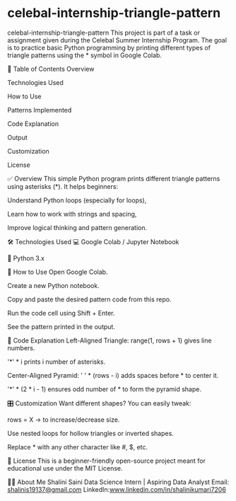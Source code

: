 # celebal-internship-triangle-pattern
 celebal-internship-triangle-pattern
This project is part of a task or assignment given during the Celebal Summer Internship Program. The goal is to practice basic Python programming by printing different types of triangle patterns using the * symbol in Google Colab.

📌 Table of Contents
Overview

Technologies Used

How to Use

Patterns Implemented

Code Explanation

Output

Customization

License

✅ Overview
This simple Python program prints different triangle patterns using asterisks (*). It helps beginners:

Understand Python loops (especially for loops),

Learn how to work with strings and spacing,

Improve logical thinking and pattern generation.

🛠️ Technologies Used
💻 Google Colab / Jupyter Notebook

🐍 Python 3.x

🚀 How to Use
Open Google Colab.

Create a new Python notebook.

Copy and paste the desired pattern code from this repo.

Run the code cell using Shift + Enter.

See the pattern printed in the output.


📖 Code Explanation
Left-Aligned Triangle:
range(1, rows + 1) gives line numbers.

'*' * i prints i number of asterisks.

Center-Aligned Pyramid:
' ' * (rows - i) adds spaces before * to center it.

'*' * (2 * i - 1) ensures odd number of * to form the pyramid shape.

🎛️ Customization
Want different shapes? You can easily tweak:

rows = X → to increase/decrease size.

Use nested loops for hollow triangles or inverted shapes.

Replace * with any other character like #, $, etc.

📜 License
This is a beginner-friendly open-source project meant for educational use under the MIT License.

🙋‍♀️ About Me
Shalini Saini
Data Science Intern | Aspiring Data Analyst
Email: shalinis19137@gmail.com
LinkedIn:www.linkedin.com/in/shalinikumari7206

